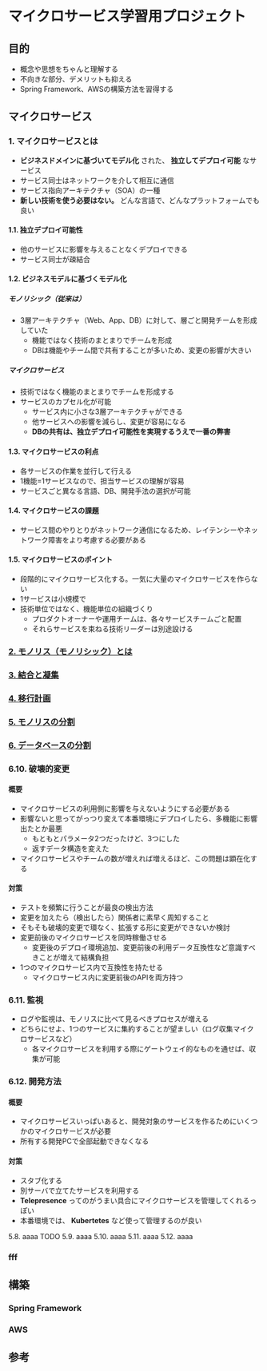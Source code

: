 # マイクロサービス学習用プロジェクト

## 目的

* 概念や思想をちゃんと理解する
* 不向きな部分、デメリットも抑える
* Spring Framework、AWSの構築方法を習得する

## マイクロサービス

### 1. マイクロサービスとは

* **ビジネスドメインに基づいてモデル化** された、 **独立してデプロイ可能** なサービス
* サービス同士はネットワークを介して相互に通信
* サービス指向アーキテクチャ（SOA）の一種
* **新しい技術を使う必要はない。** どんな言語で、どんなプラットフォームでも良い

#### 1.1. 独立デプロイ可能性

* 他のサービスに影響を与えることなくデプロイできる
* サービス同士が疎結合

#### 1.2. ビジネスモデルに基づくモデル化

##### モノリシック（従来は）

* 3層アーキテクチャ（Web、App、DB）に対して、層ごと開発チームを形成していた
    * 機能ではなく技術のまとまりでチームを形成
    * DBは機能やチーム間で共有することが多いため、変更の影響が大きい

##### マイクロサービス

* 技術ではなく機能のまとまりでチームを形成する
* サービスのカプセル化が可能
    * サービス内に小さな3層アーキテクチャができる   
    * 他サービスへの影響を減らし、変更が容易になる
    * **DBの共有は、独立デプロイ可能性を実現するうえで一番の弊害**

#### 1.3. マイクロサービスの利点

* 各サービスの作業を並行して行える
* 1機能=1サービスなので、担当サービスの理解が容易
* サービスごと異なる言語、DB、開発手法の選択が可能

#### 1.4. マイクロサービスの課題

* サービス間のやりとりがネットワーク通信になるため、レイテンシーやネットワーク障害をより考慮する必要がある

#### 1.5. マイクロサービスのポイント

* 段階的にマイクロサービス化する。一気に大量のマイクロサービスを作らない
* 1サービスは小規模で
* 技術単位ではなく、機能単位の組織づくり
    * プロダクトオーナーや運用チームは、各々サービスチームごと配置
    * それらサービスを束ねる技術リーダーは別途設ける

### [2. モノリス（モノリシック）とは](doc/2.monolithic.md)

### [3. 結合と凝集](doc/3.coupling_cohesion.md)

### [4. 移行計画](doc/4.migration_plan.md)

### [5. モノリスの分割](doc/5.monolithic_division.md)

### [6. データベースの分割](doc/6.database_division.md)

### 6.10. 破壊的変更

#### 概要

* マイクロサービスの利用側に影響を与えないようにする必要がある
* 影響ないと思ってがっつり変えて本番環境にデプロイしたら、多機能に影響出たとか最悪
    *  もともとパラメータ2つだったけど、3つにした
    *  返すデータ構造を変えた
* マイクロサービスやチームの数が増えれば増えるほど、この問題は顕在化する

#### 対策

* テストを頻繁に行うことが最良の検出方法
* 変更を加えたら（検出したら）関係者に素早く周知すること
* そもそも破壊的変更で環なく、拡張する形に変更ができないか検討
* 変更前後のマイクロサービスを同時稼働させる
   * 変更後のデプロイ環境追加、変更前後の利用データ互換性など意識すべきことが増えて結構負担
* 1つのマイクロサービス内で互換性を持たせる
   * マイクロサービス内に変更前後のAPIを両方持つ

### 6.11. 監視

* ログや監視は、モノリスに比べて見るべきプロセスが増える
* どちらにせよ、1つのサービスに集約することが望ましい（ログ収集マイクロサービスなど）
   * 各マイクロサービスを利用する際にゲートウェイ的なものを通せば、収集が可能

### 6.12. 開発方法

#### 概要

* マイクロサービスいっぱいあると、開発対象のサービスを作るためにいくつかのマイクロサービスが必要
* 所有する開発PCで全部起動できなくなる

#### 対策

* スタブ化する
* 別サーバで立てたサービスを利用する
* **Telepresence** ってのがうまい具合にマイクロサービスを管理してくれるっぽい
* 本番環境では、 **Kubertetes** など使って管理するのが良い

5.8. aaaa TODO
5.9. aaaa
5.10. aaaa
5.11. aaaa
5.12. aaaa

### fff

## 構築

### Spring Framework

### AWS

## 参考
